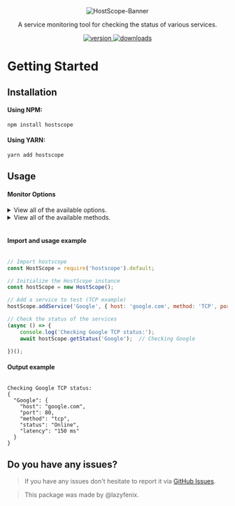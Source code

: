 <div align="center">
  <img alt="HostScope-Banner" src="https://cdn.discordapp.com/attachments/1224721230825783386/1299263994804047883/banner.png?ex=671c9163&is=671b3fe3&hm=64baec3fbd1a2d57becd4042b0d5b25d52202500c6b9295445bf3395845307de&" />
</div>

<p align="center">A service monitoring tool for checking the status of various services.</p>

<p align="center">
  <a href="https://www.npmjs.com/package/hostscope">
    <img alt="version" src="https://img.shields.io/npm/v/hostscope" />
  </a>

  <a href="https://www.npmjs.com/package/hostscope">
    <img alt="downloads" src="https://img.shields.io/npm/dt/hostscope" />
  </a>
</p>

<h1>Getting Started</h1>
<h2>Installation</h2>

<h4>Using NPM:</h4>


```
npm install hostscope
```


<h4>Using YARN:</h4>


```
yarn add hostscope
```

<h2>Usage</h2>

<h4>Monitor Options</h4>

<details>

  <summary>View all of the available options.</summary>


  <br />


- `name`

- `host`

- `method`

- `port`


</details>

<details>

  <summary>View all of the available methods.</summary>


  <br />


- `TCP`

- `UDP`

- `GET`

- `PING`


</details>

<br />

<h4>Import and usage example</h4>    

```js

// Import hostscope
const HostScope = require('hostscope').default;

// Initialize the HostScope instance
const hostScope = new HostScope();

// Add a service to test (TCP example)
hostScope.addService('Google', { host: 'google.com', method: 'TCP', port: 8080 });

// Check the status of the services
(async () => {
    console.log('Checking Google TCP status:');
    await hostScope.getStatus('Google');  // Checking Google

})();

```

<h4>Output example</h4>

```

Checking Google TCP status:
{
  "Google": {
    "host": "google.com",
    "port": 80,
    "method": "tcp",
    "status": "Online",
    "latency": "150 ms"
  }
}
```
<h2>Do you have any issues?</h2>

<p>

  > If you have any issues don't hesitate to report it via  <a href="https://github.com/lazyfenix/hostscope/issues">GitHub Issues</a>.

</p>

<p>

> This package was made by @lazyfenix.</p>